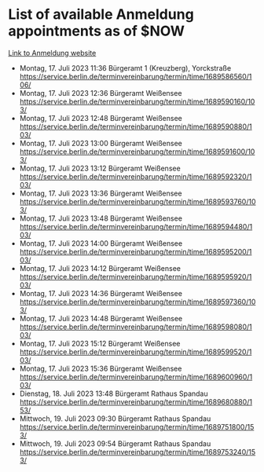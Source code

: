 # List of available Anmeldung appointments as of $NOW
[Link to Anmeldung website](https://service.berlin.de/terminvereinbarung/termin/tag.php?termin=1&anliegen[]=120686&dienstleisterlist=122210,122217,327316,122219,327312,122227,327314,122231,327346,122243,327348,122254,122252,329742,122260,329745,122262,329748,122271,327278,122273,327274,122277,327276,330436,122280,327294,122282,327290,122284,327292,122291,327270,122285,327266,122286,327264,122296,327268,150230,329760,122297,327286,122294,327284,122312,329763,122314,329775,122304,327330,122311,327334,122309,327332,317869,122281,327352,122279,329772,122283,122276,327324,122274,327326,122267,329766,122246,327318,122251,327320,122257,327322,122208,327298,122226,327300&herkunft=http%3A%2F%2Fservice.berlin.de%2Fdienstleistung%2F120686%2F)
- Montag, 17. Juli 2023 11:36 Bürgeramt 1 (Kreuzberg), Yorckstraße https://service.berlin.de/terminvereinbarung/termin/time/1689586560/106/
- Montag, 17. Juli 2023 12:36 Bürgeramt Weißensee https://service.berlin.de/terminvereinbarung/termin/time/1689590160/103/
- Montag, 17. Juli 2023 12:48 Bürgeramt Weißensee https://service.berlin.de/terminvereinbarung/termin/time/1689590880/103/
- Montag, 17. Juli 2023 13:00 Bürgeramt Weißensee https://service.berlin.de/terminvereinbarung/termin/time/1689591600/103/
- Montag, 17. Juli 2023 13:12 Bürgeramt Weißensee https://service.berlin.de/terminvereinbarung/termin/time/1689592320/103/
- Montag, 17. Juli 2023 13:36 Bürgeramt Weißensee https://service.berlin.de/terminvereinbarung/termin/time/1689593760/103/
- Montag, 17. Juli 2023 13:48 Bürgeramt Weißensee https://service.berlin.de/terminvereinbarung/termin/time/1689594480/103/
- Montag, 17. Juli 2023 14:00 Bürgeramt Weißensee https://service.berlin.de/terminvereinbarung/termin/time/1689595200/103/
- Montag, 17. Juli 2023 14:12 Bürgeramt Weißensee https://service.berlin.de/terminvereinbarung/termin/time/1689595920/103/
- Montag, 17. Juli 2023 14:36 Bürgeramt Weißensee https://service.berlin.de/terminvereinbarung/termin/time/1689597360/103/
- Montag, 17. Juli 2023 14:48 Bürgeramt Weißensee https://service.berlin.de/terminvereinbarung/termin/time/1689598080/103/
- Montag, 17. Juli 2023 15:12 Bürgeramt Weißensee https://service.berlin.de/terminvereinbarung/termin/time/1689599520/103/
- Montag, 17. Juli 2023 15:36 Bürgeramt Weißensee https://service.berlin.de/terminvereinbarung/termin/time/1689600960/103/
- Dienstag, 18. Juli 2023 13:48 Bürgeramt Rathaus Spandau https://service.berlin.de/terminvereinbarung/termin/time/1689680880/153/
- Mittwoch, 19. Juli 2023 09:30 Bürgeramt Rathaus Spandau https://service.berlin.de/terminvereinbarung/termin/time/1689751800/153/
- Mittwoch, 19. Juli 2023 09:54 Bürgeramt Rathaus Spandau https://service.berlin.de/terminvereinbarung/termin/time/1689753240/153/

